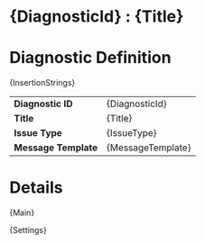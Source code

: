 # {DiagnosticId} : {Title}

# Diagnostic Definition

<table>
  <tr>
    <td class="header"><b>Diagnostic ID</b></td>
    <td>{DiagnosticId}</td>
  </tr>
  <tr>
    <td class="header"><b>Title</b></td>
    <td>{Title}</td>
  </tr>
  <tr>
    <td class="header"><b>Issue Type</b></td>
    <td>{IssueType}</td>
  </tr>
  <tr>
    <td class="header"><b>Message Template</b></td>
    <td>{MessageTemplate}</td>
  </tr>
  {InsertionStrings}
</table>

# Details

{Main}

{Settings}
